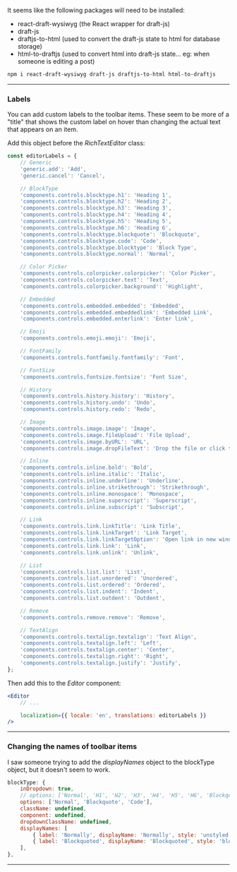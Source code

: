 It seems like the following packages will need to be installed:

-   react-draft-wysiwyg (the React wrapper for draft-js)
-   draft-js
-   draftjs-to-html (used to convert the draft-js state to html for database storage)
-   html-to-draftjs (used to convert html into draft-js state... eg: when someone is editing a post)

```bash
npm i react-draft-wysiwyg draft-js draftjs-to-html html-to-draftjs
```

---

### Labels

You can add custom labels to the toolbar items. These seem to be more of a "title" that shows the custom label on hover than changing the actual text that appears on an item.

Add this object before the _RichTextEditor_ class:

```js
const editorLabels = {
    // Generic
    'generic.add': 'Add',
    'generic.cancel': 'Cancel',

    // BlockType
    'components.controls.blocktype.h1': 'Heading 1',
    'components.controls.blocktype.h2': 'Heading 2',
    'components.controls.blocktype.h3': 'Heading 3',
    'components.controls.blocktype.h4': 'Heading 4',
    'components.controls.blocktype.h5': 'Heading 5',
    'components.controls.blocktype.h6': 'Heading 6',
    'components.controls.blocktype.blockquote': 'Blockquote',
    'components.controls.blocktype.code': 'Code',
    'components.controls.blocktype.blocktype': 'Block Type',
    'components.controls.blocktype.normal': 'Normal',

    // Color Picker
    'components.controls.colorpicker.colorpicker': 'Color Picker',
    'components.controls.colorpicker.text': 'Text',
    'components.controls.colorpicker.background': 'Highlight',

    // Embedded
    'components.controls.embedded.embedded': 'Embedded',
    'components.controls.embedded.embeddedlink': 'Embedded Link',
    'components.controls.embedded.enterlink': 'Enter link',

    // Emoji
    'components.controls.emoji.emoji': 'Emoji',

    // FontFamily
    'components.controls.fontfamily.fontfamily': 'Font',

    // FontSize
    'components.controls.fontsize.fontsize': 'Font Size',

    // History
    'components.controls.history.history': 'History',
    'components.controls.history.undo': 'Undo',
    'components.controls.history.redo': 'Redo',

    // Image
    'components.controls.image.image': 'Image',
    'components.controls.image.fileUpload': 'File Upload',
    'components.controls.image.byURL': 'URL',
    'components.controls.image.dropFileText': 'Drop the file or click to upload',

    // Inline
    'components.controls.inline.bold': 'Bold',
    'components.controls.inline.italic': 'Italic',
    'components.controls.inline.underline': 'Underline',
    'components.controls.inline.strikethrough': 'Strikethrough',
    'components.controls.inline.monospace': 'Monospace',
    'components.controls.inline.superscript': 'Superscript',
    'components.controls.inline.subscript': 'Subscript',

    // Link
    'components.controls.link.linkTitle': 'Link Title',
    'components.controls.link.linkTarget': 'Link Target',
    'components.controls.link.linkTargetOption': 'Open link in new window',
    'components.controls.link.link': 'Link',
    'components.controls.link.unlink': 'Unlink',

    // List
    'components.controls.list.list': 'List',
    'components.controls.list.unordered': 'Unordered',
    'components.controls.list.ordered': 'Ordered',
    'components.controls.list.indent': 'Indent',
    'components.controls.list.outdent': 'Outdent',

    // Remove
    'components.controls.remove.remove': 'Remove',

    // TextAlign
    'components.controls.textalign.textalign': 'Text Align',
    'components.controls.textalign.left': 'Left',
    'components.controls.textalign.center': 'Center',
    'components.controls.textalign.right': 'Right',
    'components.controls.textalign.justify': 'Justify',
};
```

Then add this to the _Editor_ component:

```jsx
<Editor
    // ...

    localization={{ locale: 'en', translations: editorLabels }}
/>
```

---

### Changing the names of toolbar items

I saw someone trying to add the _displayNames_ object to the blockType object, but it doesn't seem to work.

```jsx
blockType: {
    inDropdown: true,
    // options: ['Normal', 'H1', 'H2', 'H3', 'H4', 'H5', 'H6', 'Blockquote', 'Code'],
    options: ['Normal', 'Blockquote', 'Code'],
    className: undefined,
    component: undefined,
    dropdownClassName: undefined,
    displayNames: [
        { label: 'Normally', displayName: 'Normally', style: 'unstyled' },
        { label: 'Blockquoted', displayName: 'Blockquoted', style: 'blockquote' },
    ],
},
```

---
